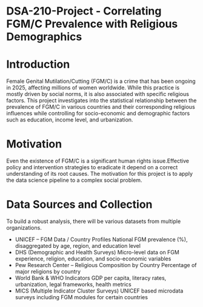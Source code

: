 # DSA-210-Project - Correlating FGM/C Prevalence with Religious Demographics

# Introduction 
Female Genital Mutilation/Cutting (FGM/C) is a crime that has been ongoing in 2025, affecting millions of women worldwide. While this practice is mostly driven by social norms, it is also associated with specific religious factors. This project  investigates into the statistical relationship between the prevalence of FGM/C in various countries and their corresponding religious influences while controlling for socio-economic and demographic factors such as education, income level, and urbanization.

# Motivation
Even the existence of FGM/C is a significant human rights issue.Effective policy and intervention strategies to eradicate it depend on a correct understanding of its root causes. The motivation for this project is to apply the data science pipeline to a complex social problem.

# Data Sources and Collection
To build a robust analysis, there will be various datasets from multiple organizations.

* UNICEF – FGM Data / Country Profiles      National FGM prevalence (%), disaggregated by age, region, and education level
* DHS (Demographic and Health Surveys)     Micro-level data on FGM experience, religion, education, and socio-economic variables
* Pew Research Center – Religious Composition by Country      Percentage of major religions by country
* World Bank & WHO Indicators                GDP per capita, literacy rates, urbanization, legal frameworks, health metrics
* MICS (Multiple Indicator Cluster Surveys)        UNICEF based microdata surveys including FGM modules for certain countries
